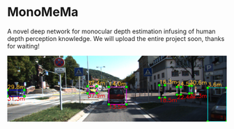 # MonoMeMa
A novel deep network for monocular depth estimation infusing of human depth perception knowledge. We will upload the entire project soon, thanks for waiting!
 
![image](images/000522.png)

